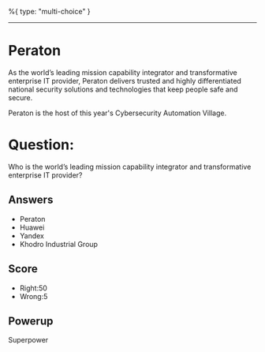%{
 type: "multi-choice"
}

---
# Peraton
As the world’s leading mission capability integrator and transformative enterprise IT provider, 
Peraton delivers trusted and highly differentiated national security solutions 
and technologies that keep people safe and secure.

Peraton is the host of this year's Cybersecurity Automation Village.

# Question:
Who is the world’s leading mission capability integrator and transformative enterprise IT provider?

## Answers
- Peraton
- Huawei
- Yandex
- Khodro Industrial Group


## Score
- Right:50
- Wrong:5

## Powerup
Superpower
